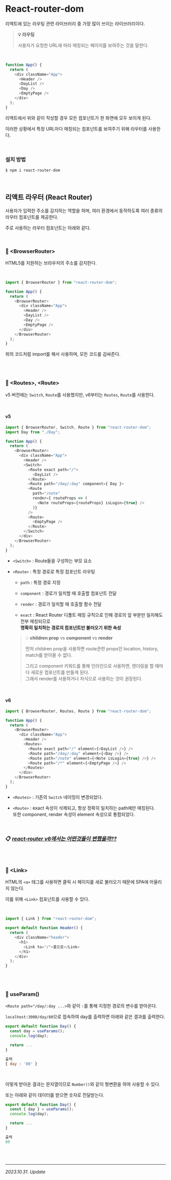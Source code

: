 # React-router-dom

리액트에 있는 라우팅 관련 라이브러리 중 가장 많이 쓰이는 라이브러리이다.

> **💡 라우팅**
>
> 사용자가 요청한 URL에 따라 매칭되는 페이지를 보여주는 것을 말한다.

<br>

```js
function App() {
  return (
    <div className="App">
      <Header />
      <DayList />
      <Day />
      <EmptyPage />
    </div>
  );
}
```

리액트에서 위와 같이 작성할 경우 모든 컴포넌트가 한 화면에 모두 보이게 된다.

이러한 상황에서 특정 URL마다 매칭되는 컴포넌트를 보여주기 위해 라우터를 사용한다.

<br>

### 설치 방법

```bash
$ npm i react-router-dom
```

<br>

## 리액트 라우터 (React Router)

사용자가 입력한 주소를 감지하는 역할을 하며, 여러 환경에서 동작하도록 여러 종류의 라우터 컴포넌트를 제공한다.

주로 사용하는 라우터 컴포넌트는 아래와 같다.

<br>

### 🔸 &lt;BrowserRouter&gt;

HTML5를 지원하는 브라우저의 주소를 감지한다.

<br>

```js
import { BrowserRouter } from "react-router-dom";

function App() {
  return (
    <BrowserRouter>
      <div className="App">
        <Header />
        <DayList />
        <Day />
        <EmptyPage />
      </div>
    </BrowserRouter>
  );
}
```

위의 코드처럼 import를 해서 사용하며, 모든 코드를 감싸준다.

<br><br>

### 🔸 &lt;Routes&gt;, &lt;Route&gt;

v5 버전에는 `Switch`, `Route`를 사용했지만, v6부터는 `Routes`, `Route`를 사용한다.

<br>

#### v5

```js
import { BrowserRouter, Switch, Route } from "react-router-dom";
import Day from "./Day";

function App() {
  return (
    <BrowserRouter>
      <div className="App">
        <Header />
        <Switch>
          <Route exact path="/">
            <DayList />
          </Route>
          <Route path="/day/:day" component={ Day }>
          <Route 
            path="/note" 
            render={ routeProps => (
              <Note routeProps={routeProps} isLogin={true} /> 
            )} 
          />
          <Route>
            <EmptyPage />
          </Route>
        </Switch>
      </div>
    </BrowserRouter>
  );
}
```

- `<Switch>` : Route들을 구성하는 부모 요소

- `<Route>` : 특정 경로로 특정 컴포넌트 라우팅

  - `path` : 특정 경로 지정

  - `component` : 경로가 일치할 때 호출할 컴포넌트 전달

  - `render` : 경로가 일치할 때 호출할 함수 전달

  - `exact` : React Router 디폴트 매칭 규칙으로 인해 경로의 앞 부분만 일치해도 전부 매칭되므로  
    **명확히 일치하는 경로의 컴포넌트만 불러오기 위한 속성**

  > 💡 **children prop** vs **component** vs **render**
  >
  > 먼저 children prop을 사용하면 route관련 props인 location, history, match를 받아올 수 없다.
  >
  > 그리고 component 키워드를 통해 인라인으로 사용하면, 렌더링을 할 때마다 새로운 컴포넌트를 만들게 된다.  
  > 그래서 render를 사용하거나 자식으로 사용하는 것이 권장된다.

<br>

#### v6

```js
import { BrowserRouter, Routes, Route } from "react-router-dom";

function App() {
  return (
    <BrowserRouter>
      <div className="App">
        <Header />
        <Routes>
          <Route exact path="/" element={<DayList />} />
          <Route path="/day/:day" element={<Day />} />
          <Route path="/note" element={<Note isLogin={true} />} />
          <Route path="/*" element={<EmptyPage />} />
        </Routes>
      </div>
    </BrowserRouter>
  );
}
```

- `<Routes>` : 기존의 `Switch` 네이밍이 변경되었다.

- `<Route>` : exact 속성이 삭제되고, 항상 정확히 일치하는 path에만 매칭된다.  
  또한 component, render 속성이 element 속성으로 통합되었다.

<br>

### 📋 [***react-router v6에서는 어떤것들이 변했을까??***](https://blog.woolta.com/categories/1/posts/211)

<br><br>

### 🔸 &lt;Link&gt;

HTML의 `<a>` 태그를 사용하면 클릭 시 페이지를 새로 불러오기 때문에 SPA에 어울리지 않는다.

이를 위해 `<Link>` 컴포넌트를 사용할 수 있다.

<br>

```js
import { Link } from "react-router-dom";

export default function Header() {
  return (
    <div className="header">
      <h1>
        <Link to="/">홈으로</Link>
      </h1>
    </div>
  );
}
```

<br><br>

### 🔸 useParam()

`<Route path="/day/:day ...>`와 같이 `:`를 통해 지정한 경로의 변수를 받아온다.

`localhost:3000/day/80`으로 접속하여 day를 출력하면 아래와 같은 결과를 출력한다.

```js
export default function Day() {
  const day = useParams();
  console.log(day);

  return ...
}

출력
{ day : '80' }
```

<br>

이렇게 받아온 결과는 문자열이므로 `Number()`와 같이 형변환을 하여 사용할 수 있다.

또는 아래와 같이 데이터를 받으면 숫자로 전달받는다.

```js
export default function Day() {
  const { day } = useParams();
  console.log(day);

  return ...
}

출력
80
```

<br><br>

---

_2023.10.31. Update_